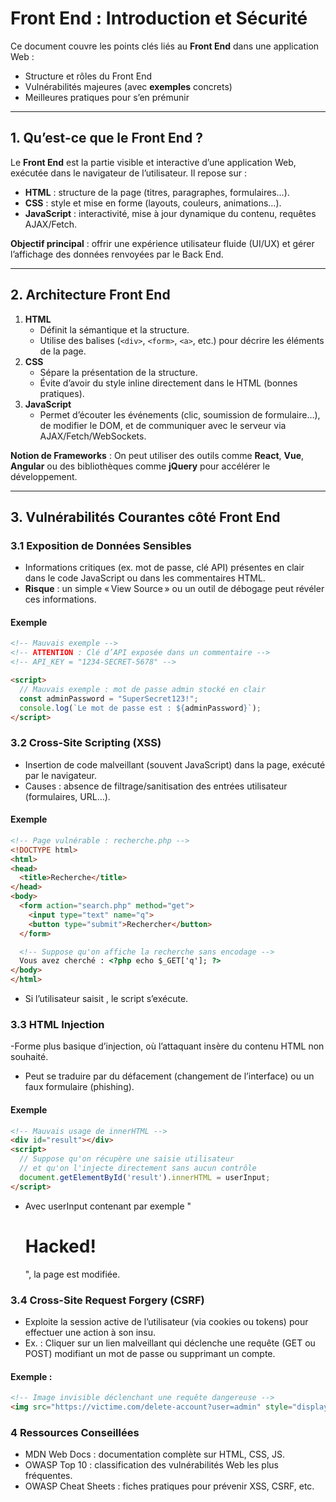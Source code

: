 # Front End : Introduction et Sécurité

Ce document couvre les points clés liés au **Front End** dans une application Web :  
- Structure et rôles du Front End  
- Vulnérabilités majeures (avec **exemples** concrets)  
- Meilleures pratiques pour s’en prémunir  

---

## 1. Qu’est-ce que le Front End ?
Le **Front End** est la partie visible et interactive d’une application Web, exécutée dans le navigateur de l’utilisateur. Il repose sur :
- **HTML** : structure de la page (titres, paragraphes, formulaires…).  
- **CSS** : style et mise en forme (layouts, couleurs, animations…).  
- **JavaScript** : interactivité, mise à jour dynamique du contenu, requêtes AJAX/Fetch.

**Objectif principal** : offrir une expérience utilisateur fluide (UI/UX) et gérer l’affichage des données renvoyées par le Back End.

---

## 2. Architecture Front End
1. **HTML**  
   - Définit la sémantique et la structure.  
   - Utilise des balises (`<div>`, `<form>`, `<a>`, etc.) pour décrire les éléments de la page.
2. **CSS**  
   - Sépare la présentation de la structure.  
   - Évite d’avoir du style inline directement dans le HTML (bonnes pratiques).
3. **JavaScript**  
   - Permet d’écouter les événements (clic, soumission de formulaire…), de modifier le DOM, et de communiquer avec le serveur via AJAX/Fetch/WebSockets.
   
**Notion de Frameworks** : On peut utiliser des outils comme **React**, **Vue**, **Angular** ou des bibliothèques comme **jQuery** pour accélérer le développement.

---

## 3. Vulnérabilités Courantes côté Front End

### 3.1 Exposition de Données Sensibles
- Informations critiques (ex. mot de passe, clé API) présentes en clair dans le code JavaScript ou dans les commentaires HTML.
- **Risque** : un simple « View Source » ou un outil de débogage peut révéler ces informations.

#### Exemple
```html
<!-- Mauvais exemple -->
<!-- ATTENTION : Clé d’API exposée dans un commentaire -->
<!-- API_KEY = "1234-SECRET-5678" -->

<script>
  // Mauvais exemple : mot de passe admin stocké en clair
  const adminPassword = "SuperSecret123!";
  console.log(`Le mot de passe est : ${adminPassword}`);
</script>
```

### 3.2 Cross-Site Scripting (XSS)
- Insertion de code malveillant (souvent JavaScript) dans la page, exécuté par le navigateur.
- Causes : absence de filtrage/sanitisation des entrées utilisateur (formulaires, URL…).

#### Exemple
```html
<!-- Page vulnérable : recherche.php -->
<!DOCTYPE html>
<html>
<head>
  <title>Recherche</title>
</head>
<body>
  <form action="search.php" method="get">
    <input type="text" name="q">
    <button type="submit">Rechercher</button>
  </form>

  <!-- Suppose qu'on affiche la recherche sans encodage -->
  Vous avez cherché : <?php echo $_GET['q']; ?>
</body>
</html>
```
- Si l’utilisateur saisit <script>alert('XSS');</script>, le script s’exécute.

### 3.3 HTML Injection
-Forme plus basique d’injection, où l’attaquant insère du contenu HTML non souhaité.
- Peut se traduire par du défacement (changement de l’interface) ou un faux formulaire (phishing).

#### Exemple
```html
<!-- Mauvais usage de innerHTML -->
<div id="result"></div>
<script>
  // Suppose qu'on récupère une saisie utilisateur
  // et qu'on l'injecte directement sans aucun contrôle
  document.getElementById('result').innerHTML = userInput;
</script>
```
- Avec userInput contenant par exemple "<h1>Hacked!</h1>", la page est modifiée.

### 3.4 Cross-Site Request Forgery (CSRF)
- Exploite la session active de l’utilisateur (via cookies ou tokens) pour effectuer une action à son insu.
- Ex. : Cliquer sur un lien malveillant qui déclenche une requête (GET ou POST) modifiant un mot de passe ou supprimant un compte.

#### Exemple :
```html
<!-- Image invisible déclenchant une requête dangereuse -->
<img src="https://victime.com/delete-account?user=admin" style="display:none"/>
```

### 4 Ressources Conseillées

- MDN Web Docs : documentation complète sur HTML, CSS, JS.
- OWASP Top 10 : classification des vulnérabilités Web les plus fréquentes.
- OWASP Cheat Sheets : fiches pratiques pour prévenir XSS, CSRF, etc.

